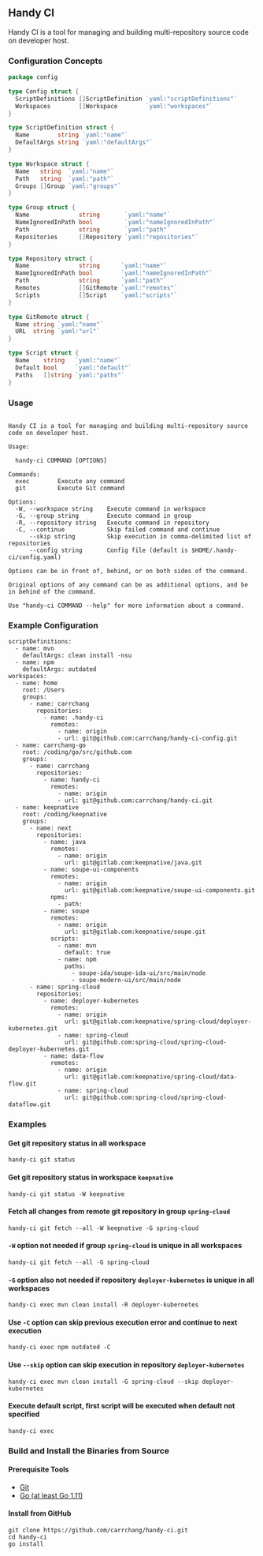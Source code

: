 ## Handy CI

Handy CI is a tool for managing and building multi-repository source code on developer host.

### Configuration Concepts

```go
package config

type Config struct {
  ScriptDefinitions []ScriptDefinition `yaml:"scriptDefinitions"`
  Workspaces        []Workspace        `yaml:"workspaces"`
}

type ScriptDefinition struct {
  Name        string `yaml:"name"`
  DefaultArgs string `yaml:"defaultArgs"`
}

type Workspace struct {
  Name   string  `yaml:"name"`
  Path   string  `yaml:"path"`
  Groups []Group `yaml:"groups"`
}

type Group struct {
  Name              string       `yaml:"name"`
  NameIgnoredInPath bool         `yaml:"nameIgnoredInPath"`
  Path              string       `yaml:"path"`
  Repositories      []Repository `yaml:"repositories"`
}

type Repository struct {
  Name              string      `yaml:"name"`
  NameIgnoredInPath bool        `yaml:"nameIgnoredInPath"`
  Path              string      `yaml:"path"`
  Remotes           []GitRemote `yaml:"remotes"`
  Scripts           []Script    `yaml:"scripts"`
}

type GitRemote struct {
  Name string `yaml:"name"`
  URL  string `yaml:"url"`
}

type Script struct {
  Name    string   `yaml:"name"`
  Default bool     `yaml:"default"`
  Paths   []string `yaml:"paths"`
}
```

### Usage

```

Handy CI is a tool for managing and building multi-repository source code on developer host.

Usage:

  handy-ci COMMAND [OPTIONS]

Commands:
  exec        Execute any command
  git         Execute Git command

Options:
  -W, --workspace string    Execute command in workspace
  -G, --group string        Execute command in group
  -R, --repository string   Execute command in repository
  -C, --continue            Skip failed command and continue
      --skip string         Skip execution in comma-delimited list of repositories
      --config string       Config file (default is $HOME/.handy-ci/config.yaml)

Options can be in front of, behind, or on both sides of the command.

Original options of any command can be as additional options, and be in behind of the command.

Use "handy-ci COMMAND --help" for more information about a command.

```

### Example Configuration

```
scriptDefinitions:
  - name: mvn
    defaultArgs: clean install -nsu
  - name: npm
    defaultArgs: outdated
workspaces:
  - name: home
    root: /Users
    groups:
      - name: carrchang
        repositories:
          - name: .handy-ci
            remotes:
              - name: origin
              - url: git@github.com:carrchang/handy-ci-config.git
  - name: carrchang-go
    root: /coding/go/src/github.com
    groups:
      - name: carrchang
        repositories:
          - name: handy-ci
            remotes:
              - name: origin
              - url: git@github.com:carrchang/handy-ci.git
  - name: keepnative
    root: /coding/keepnative
    groups:
      - name: next
        repositories:
          - name: java
            remotes:
              - name: origin
                url: git@gitlab.com:keepnative/java.git
          - name: soupe-ui-components
            remotes:
              - name: origin
                url: git@gitlab.com:keepnative/soupe-ui-components.git
            npms:
              - path:
          - name: soupe
            remotes:
              - name: origin
                url: git@gitlab.com:keepnative/soupe.git
            scripts:
              - name: mvn
                default: true
              - name: npm
                paths:
                  - soupe-ida/soupe-ida-ui/src/main/node
                  - soupe-modern-ui/src/main/node
      - name: spring-cloud
        repositories:
          - name: deployer-kubernetes
            remotes:
              - name: origin
                url: git@gitlab.com:keepnative/spring-cloud/deployer-kubernetes.git
              - name: spring-cloud
                url: git@github.com:spring-cloud/spring-cloud-deployer-kubernetes.git
          - name: data-flow
            remotes:
              - name: origin
                url: git@gitlab.com:keepnative/spring-cloud/data-flow.git
              - name: spring-cloud
                url: git@github.com:spring-cloud/spring-cloud-dataflow.git    
```

### Examples

#### Get git repository status in all workspace

```
handy-ci git status
``` 

#### Get git repository status in workspace `keepnative`

```
handy-ci git status -W keepnative
```

#### Fetch all changes from remote git repository in group `spring-cloud`

```
handy-ci git fetch --all -W keepnative -G spring-cloud
```

#### `-W` option not needed if group `spring-cloud` is unique in all workspaces

```
handy-ci git fetch --all -G spring-cloud
```

#### `-G` option also  not needed if repository `deployer-kubernetes` is unique in all workspaces

```
handy-ci exec mvn clean install -R deployer-kubernetes 
```

#### Use `-C` option can skip previous execution error and continue to next execution

```
handy-ci exec npm outdated -C
```

#### Use `--skip` option can skip execution in repository `deployer-kubernetes`

```
handy-ci exec mvn clean install -G spring-cloud --skip deployer-kubernetes
```

#### Execute default script, first script will be executed when default not specified

```
handy-ci exec
```

### Build and Install the Binaries from Source

#### Prerequisite Tools

* [Git](https://git-scm.com/)
* [Go (at least Go 1.11)](https://golang.org/dl/)

#### Install from GitHub

```
git clone https://github.com/carrchang/handy-ci.git
cd handy-ci
go install
```
